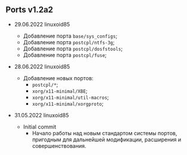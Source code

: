 ## Ports v1.2a2

- 29.06.2022 linuxoid85
    - Добавление порта `base/sys_configs`;
    - Добавление порта `postcpl/ntfs-3g`;
    - Добавление порта `postcpl/dosfstools`;
    - Добавление порта `postcpl/fuse`;

- 28.06.2022 linuxoid85
    - Добавление новых портов:
        - `postcpl/*`;
        - `xorg/x11-minimal/XBE`;
        - `xorg/x11-minimal/util-macros`;
        - `xorg/x11-minimal/xorgproto`;

- 31.05.2022 linuxoid85
    - Initial commit
        - Начало работы над новым стандартом системы портов, пригодным для дальнейшей модификации, расширения и совершенствования.
